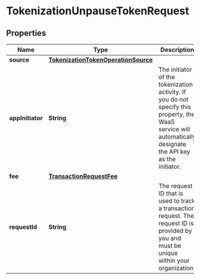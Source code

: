 

# TokenizationUnpauseTokenRequest


## Properties

| Name | Type | Description | Notes |
|------------ | ------------- | ------------- | -------------|
|**source** | [**TokenizationTokenOperationSource**](TokenizationTokenOperationSource.md) |  |  |
|**appInitiator** | **String** | The initiator of the tokenization activity. If you do not specify this property, the WaaS service will automatically designate the API key as the initiator. |  [optional] |
|**fee** | [**TransactionRequestFee**](TransactionRequestFee.md) |  |  |
|**requestId** | **String** | The request ID that is used to track a transaction request. The request ID is provided by you and must be unique within your organization. |  [optional] |



